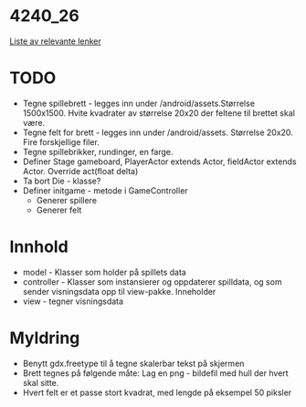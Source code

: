# 4240_26
[Liste av relevante lenker](https://github.com/vegardbb/4240_26/blob/helpdesk/progark-doc)

# TODO
+ Tegne spillebrett - legges inn under /android/assets.Størrelse 1500x1500. Hvite kvadrater av størrelse 20x20 der feltene til brettet skal være.
+ Tegne felt for brett - legges inn under /android/assets. Størrelse 20x20. Fire forskjellige filer.
+ Tegne spillebrikker, rundinger, en farge.
+ Definer Stage gameboard, PlayerActor extends Actor, fieldActor extends Actor. Override act(float delta)
+ Ta bort Die - klasse?
+ Definer initgame - metode i GameController
  * Generer spillere
  * Generer felt

# Innhold
+ model - Klasser som holder på spillets data
+ controller - Klasser som instansierer og oppdaterer spilldata, og som sender visningsdata opp til view-pakke. Inneholder
+ view - tegner visningsdata

# Myldring
+ Benytt gdx.freetype til å tegne skalerbar tekst på skjermen
+ Brett tegnes på følgende måte: Lag en png - bildefil med hull der hvert skal sitte.
+ Hvert felt er et passe stort kvadrat, med lengde på eksempel 50 piksler